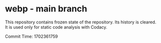 # webp - main branch

This repository contains frozen state of the repository.
Its history is cleared. It is used only for static code
analysis with Codacy.

Commit Time: 1702361759